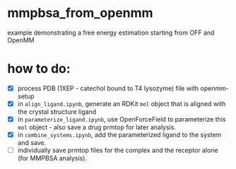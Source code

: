 # mmpbsa_from_openmm
example demonstrating a free energy estimation starting from OFF and OpenMM

# how to do:

- [x] process PDB (1XEP - catechol bound to T4 lysozyme) file with openmm-setup
- [x] in `align_ligand.ipynb`, generate an RDKit `mol` object that is aligned
with the crystal structure ligand
- [x] in `parameterize_ligand.ipynb`, use OpenForceField to parameterize this `mol`
object - also save a drug prmtop for later analysis.
- [x] in `combine_systems.ipynb`, add the parameterized ligand to the system and save.
- [ ] individually save prmtop files for the complex and the receptor alone (for MMPBSA analysis).

